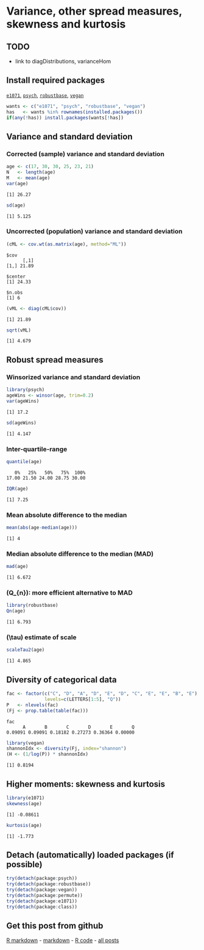 Variance, other spread measures, skewness and kurtosis
=========================

TODO
-------------------------

 - link to diagDistributions, varianceHom

Install required packages
-------------------------

[`e1071`](http://cran.r-project.org/package=e1071), [`psych`](http://cran.r-project.org/package=psych), [`robustbase`](http://cran.r-project.org/package=robustbase), [`vegan`](http://cran.r-project.org/package=vegan)


```r
wants <- c("e1071", "psych", "robustbase", "vegan")
has   <- wants %in% rownames(installed.packages())
if(any(!has)) install.packages(wants[!has])
```


Variance and standard deviation
-------------------------

### Corrected (sample) variance and standard deviation


```r
age <- c(17, 30, 30, 25, 23, 21)
N   <- length(age)
M   <- mean(age)
var(age)
```

```
[1] 26.27
```

```r
sd(age)
```

```
[1] 5.125
```


### Uncorrected (population) variance and standard deviation


```r
(cML <- cov.wt(as.matrix(age), method="ML"))
```

```
$cov
      [,1]
[1,] 21.89

$center
[1] 24.33

$n.obs
[1] 6

```

```r
(vML <- diag(cML$cov))
```

```
[1] 21.89
```

```r
sqrt(vML)
```

```
[1] 4.679
```


Robust spread measures
-------------------------

### Winsorized variance and standard deviation


```r
library(psych)
ageWins <- winsor(age, trim=0.2)
var(ageWins)
```

```
[1] 17.2
```

```r
sd(ageWins)
```

```
[1] 4.147
```


### Inter-quartile-range


```r
quantile(age)
```

```
   0%   25%   50%   75%  100% 
17.00 21.50 24.00 28.75 30.00 
```

```r
IQR(age)
```

```
[1] 7.25
```

### Mean absolute difference to the median


```r
mean(abs(age-median(age)))
```

```
[1] 4
```


### Median absolute difference to the median (MAD)


```r
mad(age)
```

```
[1] 6.672
```


### \(Q_{n}\): more efficient alternative to MAD


```r
library(robustbase)
Qn(age)
```

```
[1] 6.793
```


### \(\tau\) estimate of scale


```r
scaleTau2(age)
```

```
[1] 4.865
```


Diversity of categorical data
-------------------------


```r
fac <- factor(c("C", "D", "A", "D", "E", "D", "C", "E", "E", "B", "E"),
              levels=c(LETTERS[1:5], "Q"))
P   <- nlevels(fac)
(Fj <- prop.table(table(fac)))
```

```
fac
      A       B       C       D       E       Q 
0.09091 0.09091 0.18182 0.27273 0.36364 0.00000 
```



```r
library(vegan)
shannonIdx <- diversity(Fj, index="shannon")
(H <- (1/log(P)) * shannonIdx)
```

```
[1] 0.8194
```


Higher moments: skewness and kurtosis
-------------------------


```r
library(e1071)
skewness(age)
```

```
[1] -0.08611
```

```r
kurtosis(age)
```

```
[1] -1.773
```


Detach (automatically) loaded packages (if possible)
-------------------------


```r
try(detach(package:psych))
try(detach(package:robustbase))
try(detach(package:vegan))
try(detach(package:permute))
try(detach(package:e1071))
try(detach(package:class))
```


Get this post from github
----------------------------------------------

[R markdown](https://github.com/dwoll/RExRepos/raw/master/Rmd/variance.Rmd) - [markdown](https://github.com/dwoll/RExRepos/raw/master/md/variance.md) - [R code](https://github.com/dwoll/RExRepos/raw/master/R/variance.R) - [all posts](https://github.com/dwoll/RExRepos)
